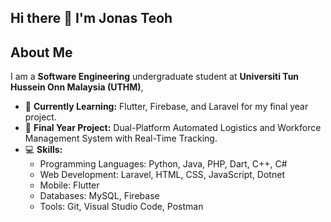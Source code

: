 ## Hi there 👋 I'm Jonas Teoh

## About Me

I am a **Software Engineering** undergraduate student at **Universiti Tun Hussein Onn Malaysia (UTHM)**,
- 🌱 **Currently Learning:** Flutter, Firebase, and Laravel for my final year project.
- 🚀 **Final Year Project:** Dual-Platform Automated Logistics and Workforce Management System with Real-Time Tracking.
- 💻 **Skills:** 
  - Programming Languages: Python, Java, PHP, Dart, C++, C#
  - Web Development: Laravel, HTML, CSS, JavaScript, Dotnet
  - Mobile: Flutter
  - Databases: MySQL, Firebase
  - Tools: Git, Visual Studio Code, Postman
